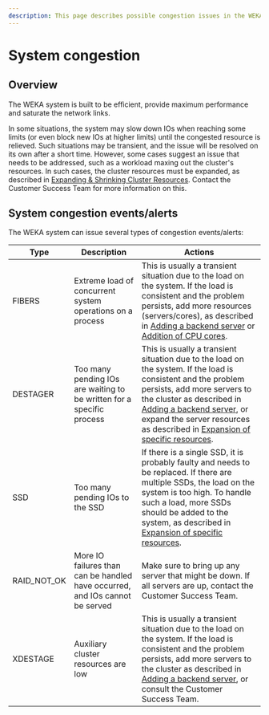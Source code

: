 ```yaml
---
description: This page describes possible congestion issues in the WEKA system.
---
```


# System congestion

## Overview

The WEKA system is built to be efficient, provide maximum performance and saturate the network links.

In some situations, the system may slow down IOs when reaching some limits (or even block new IOs at higher limits) until the congested resource is relieved. Such situations may be transient, and the issue will be resolved on its own after a short time. However, some cases suggest an issue that needs to be addressed, such as a workload maxing out the cluster's resources. In such cases, the cluster resources must be expanded, as described in [Expanding & Shrinking Cluster Resources](expanding-and-shrinking-cluster-resources/). Contact the Customer Success Team for more information on this.

## System congestion events/alerts

The WEKA system can issue several types of congestion events/alerts:

| Type          | Description                                                                  | Actions                                                                                                                                                                                                                                                                                                                                                                               |
| ------------- | ---------------------------------------------------------------------------- | ------------------------------------------------------------------------------------------------------------------------------------------------------------------------------------------------------------------------------------------------------------------------------------------------------------------------------------------------------------------------------------- |
| FIBERS        | Extreme load of concurrent system operations on a process                    | This is usually a transient situation due to the load on the system. If the load is consistent and the problem persists, add more resources (servers/cores), as described in [Adding a backend server](broken-reference) or [Addition of CPU cores](expanding-and-shrinking-cluster-resources/expansion-of-specific-resources.md#addition-of-only-cpu-cores).                         |
| DESTAGER      | Too many pending IOs are waiting to be written for a specific process        | This is usually a transient situation due to the load on the system. If the load is consistent and the problem persists, add more servers to the cluster as described in [Adding a backend server](broken-reference), or expand the server resources as described in [Expansion of specific resources](expanding-and-shrinking-cluster-resources/expansion-of-specific-resources.md). |
| SSD           | Too many pending IOs to the SSD                                              | If there is a single SSD, it is probably faulty and needs to be replaced. If there are multiple SSDs, the load on the system is too high. To handle such a load, more SSDs should be added to the system, as described in  [Expansion of specific resources](expanding-and-shrinking-cluster-resources/expansion-of-specific-resources.md).                                           |
| RAID\_NOT\_OK | More IO failures than can be handled have occurred, and IOs cannot be served | Make sure to bring up any server that might be down. If all servers are up, contact the Customer Success Team.                                                                                                                                                                                                                                                                        |
| XDESTAGE      | Auxiliary cluster resources are low                                          | This is usually a transient situation due to the load on the system. If the load is consistent and the problem persists, add more servers to the cluster as described in [Adding a backend server](broken-reference), or consult the Customer Success Team.                                                                                                                           |

